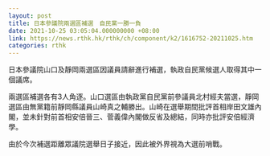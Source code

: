 ```yaml
---
layout: post
title: 日本參議院兩選區補選　自民黨一勝一負
date: 2021-10-25 03:05:04.000000000 +08:00
link: https://news.rthk.hk/rthk/ch/component/k2/1616752-20211025.htm
categories: rthk
---
```


日本參議院山口及靜岡兩選區因議員請辭進行補選，執政自民黨候選人取得其中一個議席。

兩選區補選各有3人角逐。山口選區由執政黨自民黨前參議員北村經夫當選，靜岡選區由無黨籍前靜岡縣議員山崎真之輔勝出。山崎在選舉期間批評首相岸田文雄內閣，並未針對前首相安倍晉三、菅義偉內閣做反省及總結，同時亦批評安倍經濟學。

由於今次補選距離眾議院選舉日子接近，因此被外界視為大選前哨戰。
